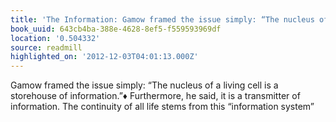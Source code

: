 ```yaml
---
title: 'The Information: Gamow framed the issue simply: “The nucleus of a living cell…'
book_uuid: 643cb4ba-388e-4628-8ef5-f559593969df
location: '0.504332'
source: readmill
highlighted_on: '2012-12-03T04:01:13.000Z'
---
```


Gamow framed the issue simply: “The nucleus of a living cell is a storehouse of information.”♦ Furthermore, he said, it is a transmitter of information. The continuity of all life stems from this “information system”